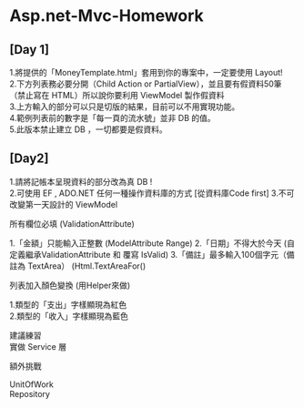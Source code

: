 # Asp.net-Mvc-Homework

[Day 1]
---

1.將提供的「MoneyTemplate.html」套用到你的專案中，一定要使用 Layout!  
2.下方列表務必要分開（Child Action or PartialView），並且要有假資料50筆（禁止寫在 HTML）所以說你要利用 ViewModel 製作假資料  
3.上方輸入的部分可以只是切版的結果，目前可以不用實現功能。  
4.範例列表前的數字是「每一頁的流水號」並非 DB 的值。  
5.此版本禁止建立 DB ，一切都要是假資料。  

[Day2]
----
1.請將記帳本呈現資料的部分改為真 DB !  
2.可使用 EF , ADO.NET 任何一種操作資料庫的方式  [從資料庫Code first]
3.不可改變第一天設計的 ViewModel   

所有欄位必填 (ValidationAttribute)

1.「金額」只能輸入正整數  (ModelAttribute Range)
2.「日期」不得大於今天  (自定義繼承ValidationAttribute 和 覆寫 IsValid)
3.「備註」最多輸入100個字元（備註為 TextArea）  (Html.TextAreaFor() 

列表加入顏色變換 (用Helper來做)

1.類型的「支出」字樣顯現為紅色  
2.類型的「收入」字樣顯現為藍色  

建議練習  
實做 Service 層  

額外挑戰  

UnitOfWork  
Repository

